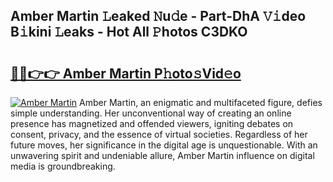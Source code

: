 ## Amber Martin 𝙻eaked 𝙽u𝚍e - Part-DhA 𝚅𝚒deo B𝚒kini 𝙻eaks - Hot All 𝙿hotos C3DKO

# <h2><a href="http://ld455eq.urlbe.top/?page=Amber+Martin">🔗🔗👉👉 Amber Martin P𝚑oto𝚜Vid𝚎o</a></h2>

[![Amber Martin](https://i.imgur.com/eBuTRDB.gif)](http://ld455eq.urlbe.top/?page=Amber+Martin)
Amber Martin, an enigmatic and multifaceted figure, defies simple understanding. Her unconventional way of creating an online presence has magnetized and offended viewers, igniting debates on consent, privacy, and the essence of virtual societies. Regardless of her future moves, her significance in the digital age is unquestionable. With an unwavering spirit and undeniable allure, Amber Martin influence on digital media is groundbreaking.
